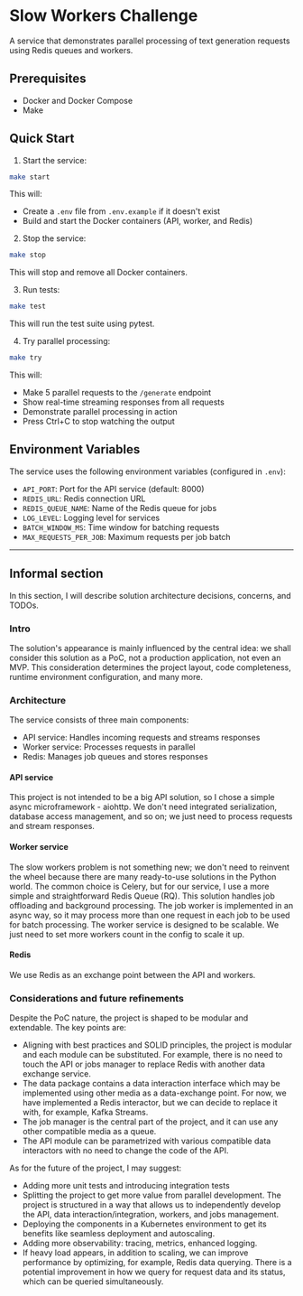 # Slow Workers Challenge

A service that demonstrates parallel processing of text generation requests using Redis queues and workers.

## Prerequisites

- Docker and Docker Compose
- Make

## Quick Start

1. Start the service:
```bash
make start
```
This will:
- Create a `.env` file from `.env.example` if it doesn't exist
- Build and start the Docker containers (API, worker, and Redis)

2. Stop the service:
```bash
make stop
```
This will stop and remove all Docker containers.

3. Run tests:
```bash
make test
```
This will run the test suite using pytest.

4. Try parallel processing:
```bash
make try
```
This will:
- Make 5 parallel requests to the `/generate` endpoint
- Show real-time streaming responses from all requests
- Demonstrate parallel processing in action
- Press Ctrl+C to stop watching the output

## Environment Variables

The service uses the following environment variables (configured in `.env`):
- `API_PORT`: Port for the API service (default: 8000)
- `REDIS_URL`: Redis connection URL
- `REDIS_QUEUE_NAME`: Name of the Redis queue for jobs
- `LOG_LEVEL`: Logging level for services
- `BATCH_WINDOW_MS`: Time window for batching requests
- `MAX_REQUESTS_PER_JOB`: Maximum requests per job batch


---
## Informal section

In this section, I will describe solution architecture decisions, concerns, and TODOs.

### Intro

The solution's appearance is mainly influenced by the central idea: we shall consider this solution as a PoC, not a production application, not even an MVP.
This consideration determines the project layout, code completeness, runtime environment configuration, and many more.

### Architecture

The service consists of three main components:
- API service: Handles incoming requests and streams responses
- Worker service: Processes requests in parallel
- Redis: Manages job queues and stores responses

#### API service

This project is not intended to be a big API solution, so I chose a simple async microframework - aiohttp. 
We don't need integrated serialization, database access management, and so on; we just need to process requests and stream responses.

#### Worker service

The slow workers problem is not something new; we don't need to reinvent the wheel because there are many ready-to-use solutions in the Python world. 
The common choice is Celery, but for our service, I use a more simple and straightforward Redis Queue (RQ). This solution handles job offloading and background processing.
The job worker is implemented in an async way, so it may process more than one request in each job to be used for batch processing.
The worker service is designed to be scalable. We just need to set more workers count in the config to scale it up. 

#### Redis

We use Redis as an exchange point between the API and workers. 

### Considerations and future refinements

Despite the PoC nature, the project is shaped to be modular and extendable. The key points are:
* Aligning with best practices and SOLID principles, the project is modular and each module can be substituted. For example, there is no need to touch the API or jobs manager to replace Redis with another data exchange service.
* The data package contains a data interaction interface which may be implemented using other media as a data-exchange point. For now, we have implemented a Redis interactor, but we can decide to replace it with, for example, Kafka Streams.
* The job manager is the central part of the project, and it can use any other compatible media as a queue.
* The API module can be parametrized with various compatible data interactors with no need to change the code of the API.

As for the future of the project, I may suggest:
* Adding more unit tests and introducing integration tests
* Splitting the project to get more value from parallel development. The project is structured in a way that allows us to independently develop the API, data interaction/integration, workers, and jobs management.
* Deploying the components in a Kubernetes environment to get its benefits like seamless deployment and autoscaling.
* Adding more observability: tracing, metrics, enhanced logging.
* If heavy load appears, in addition to scaling, we can improve performance by optimizing, for example, Redis data querying. There is a potential improvement in how we query for request data and its status, which can be queried simultaneously. 



